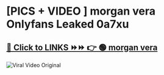 
 # [PICS + VIDEO ] morgan vera Onlyfans Leaked 0a7xu

## <h2><a href="https://clipsfans.com/morgan_vera&ref=git">🔗 Click to LINKS ⏩⏩ 👉 🟢 morgan vera </a></h2>

<a href="https://clipsfans.com/morgan_vera&ref=git" rel="nofollow" data-target="animated-image.originalLink"><img src="https://i.ibb.co.com/xMMVF88/686577567.gif" alt="Viral Video Original" style="max-width: 100%; display: inline-block;" data-target="animated-image.originalImage"></a>


